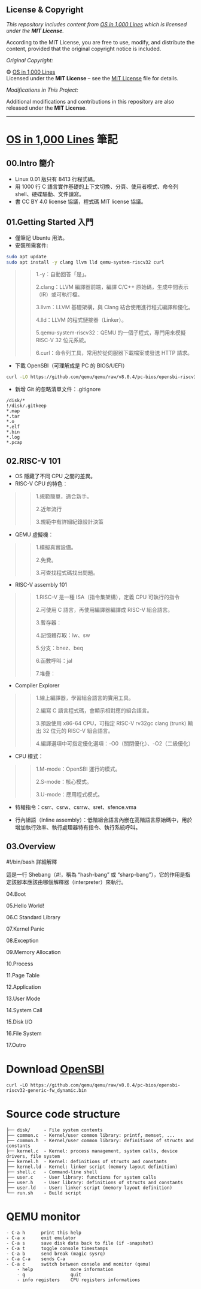 ## License & Copyright

*This repository includes content from [OS in 1,000 Lines](https://operating-system-in-1000-lines.vercel.app/)
which is licensed under the **MIT License**.*

According to the MIT License, you are free to use, modify, and distribute the content, provided that the original copyright notice is included.

*Original Copyright:*

© [OS in 1,000 Lines](https://github.com/nuta/operating-system-in-1000-lines/blob/main/LICENCE.md)  
Licensed under the **MIT License** – see the [MIT License](https://opensource.org/license/MIT) file for details.

*Modifications in This Project:*

Additional modifications and contributions in this repository are also released under the **MIT License**.

---

# [OS in 1,000 Lines](https://operating-system-in-1000-lines.vercel.app/) 筆記

## 00.Intro 簡介

* Linux 0.01 版只有 8413 行程式碼。
* 用 1000 行 C 語言實作基礎的上下文切換、分頁、使用者模式、命令列 shell、硬碟驅動、文件讀寫。
* 書 CC BY 4.0 license 協議，程式碼 MIT license 協議。

## 01.Getting Started 入門

* 僅筆記 Ubuntu 用法。
* 安裝所需套件:
```bash
sudo apt update 
sudo apt install -y clang llvm lld qemu-system-riscv32 curl
```
>> 1.-y：自動回答「是」。
>>
>> 2.clang：LLVM 編譯器前端，編譯 C/C++ 原始碼，生成中間表示（IR）或可執行檔。
>>
>> 3.llvm：LLVM 基礎架構，與 Clang 結合使用進行程式編譯和優化。
>>
>> 4.lld：LLVM 的程式鏈接器（Linker）。
>>
>> 5.qemu-system-riscv32：QEMU 的一個子程式，專門用來模擬 RISC-V 32 位元系統。
>>
>> 6.curl：命令列工具，常用於從伺服器下載檔案或發送 HTTP 請求。



* 下載 OpenSBI（可理解成是 PC 的 BIOS/UEFI）
```bash
curl -LO https://github.com/qemu/qemu/raw/v8.0.4/pc-bios/opensbi-riscv32-generic-fw_dynamic.bin
```
* 新增 Git 的忽略清單文件：.gitignore
```
/disk/*
!/disk/.gitkeep
*.map
*.tar
*.o
*.elf
*.bin
*.log
*.pcap
```


## 02.RISC-V 101

* OS 隱藏了不同 CPU 之間的差異。
* RISC-V CPU 的特色：
>> 1.規範簡單，適合新手。
>>
>> 2.近年流行
>>
>> 3.規範中有詳細紀錄設計決策
>>

* QEMU 虛擬機：
>> 1.模擬真實設備。
>>
>> 2.免費。
>>
>> 3.可查找程式碼找出問題。
>>

* RISC-V assembly 101
>> 1.RISC-V 是一種 ISA（指令集架構），定義 CPU 可執行的指令
>>
>> 2.可使用 C 語言，再使用編譯器編譯成 RISC-V 組合語言。
>>
>> 3.暫存器：
>>
>> 4.記憶體存取：lw、sw
>>
>> 5.分支：bnez、beq
>>
>> 6.函數呼叫：jal
>>
>> 7.堆疊：
>>

* Compiler Explorer
>> 1.線上編譯器，學習組合語言的實用工具。
>>
>> 2.編寫 C 語言程式碼，會顯示相對應的組合語言。
>>
>> 3.預設使用 x86-64 CPU，可指定 RISC-V rv32gc clang (trunk) 輸出 32 位元的 RISC-V 組合語言。
>>
>> 4.編譯選項中可指定優化選項：-O0（關閉優化）、-O2（二級優化）
>>

* CPU 模式：
>> 1.M-mode：OpenSBI 運行的模式。
>>
>> 2.S-mode：核心模式。
>>
>> 3.U-mode：應用程式模式。
>>

* 特權指令：csrr、csrw、csrrw、sret、sfence.vma

* 行內組語（Inline assembly）：低階組合語言內嵌在高階語言原始碼中，用於增加執行效率、執行處理器特有指令、執行系統呼叫。

## 03.Overview

#!/bin/bash 詳細解釋

這是一行 Shebang（#!，稱為 “hash-bang” 或 “sharp-bang”），它的作用是指定該腳本應該由哪個解釋器（interpreter）來執行。





04.Boot

05.Hello World!

06.C Standard Library

07.Kernel Panic

08.Exception

09.Memory Allocation

10.Process

11.Page Table

12.Application

13.User Mode

14.System Call

15.Disk I/O

16.File System

17.Outro

# Download [OpenSBI](https://github.com/riscv-software-src/opensbi)
```
curl -LO https://github.com/qemu/qemu/raw/v8.0.4/pc-bios/opensbi-riscv32-generic-fw_dynamic.bin
```

# Source code structure
```
├── disk/     - File system contents
├── common.c  - Kernel/user common library: printf, memset, ...
├── common.h  - Kernel/user common library: definitions of structs and constants
├── kernel.c  - Kernel: process management, system calls, device drivers, file system
├── kernel.h  - Kernel: definitions of structs and constants
├── kernel.ld - Kernel: linker script (memory layout definition)
├── shell.c   - Command-line shell
├── user.c    - User library: functions for system calls
├── user.h    - User library: definitions of structs and constants
├── user.ld   - User: linker script (memory layout definition)
└── run.sh    - Build script
```

# QEMU monitor
```
- C-a h      print this help
- C-a x      exit emulator
- C-a s      save disk data back to file (if -snapshot)
- C-a t      toggle console timestamps
- C-a b      send break (magic sysrq)
- C-a C-a    sends C-a
- C-a c      switch between console and monitor (qemu)
    - help              more information
    - q                 quit
    - info registers    CPU registers informations
```
